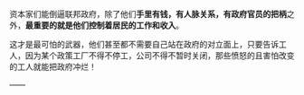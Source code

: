 资本家们能倒逼联邦政府，除了他们**手里有钱，有人脉关系，有政府官员的把柄**之外，**最重要的就是他们控制着居民的工作和收入**。

这才是最可怕的武器，他们甚至都不需要自己站在政府的对立面上，只要告诉工人，因为某个政策工厂不得不停工，公司不得不暂时关闭，那些愤怒的且害怕改变的工人就能把政府冲烂！

——

